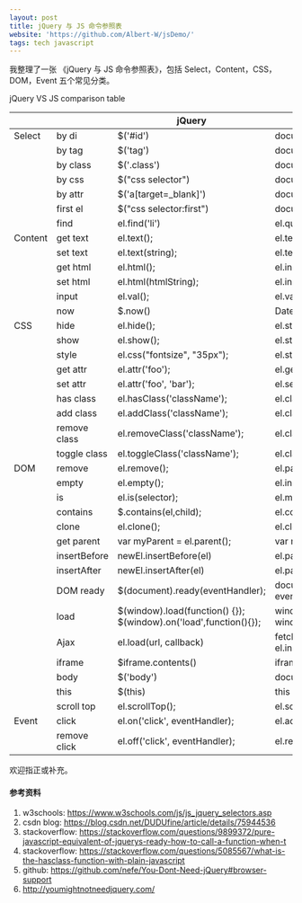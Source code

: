 ```yaml
---
layout: post
title: jQuery 与 JS 命令参照表
website: 'https://github.com/Albert-W/jsDemo/'
tags: tech javascript
---
```


我整理了一张 《jQuery 与 JS 命令参照表》，包括 Select，Content，CSS，DOM，Event 五个常见分类。

jQuery VS JS comparison table

|         |              | jQuery                                                             | JS                                                                                       |
|---------|--------------|--------------------------------------------------------------------|------------------------------------------------------------------------------------------|
| Select  | by di        | $('#id')                                                           | document.getElementById('id')                                                            |
|         | by tag       | $('tag')                                                           | document.getElementsByTagName('tag')                                                     |
|         | by class     | $('.class')                                                        | document.getElementsByClassName("class");                                                |
|         | by css       | $("css selector")                                                  | document.querySelectorAll("css selector")                                                |
|         | by attr      | $('a[target=_blank]')                                              | document.querySelectorAll('a[target=_blank]');                                           |
|         | first el     | $("css selector:first")                                            | document.querySelector("css selector")                                                   |
|         | find         | el.find('li')                                                      | el.querySelectorAll('li')                                                                |
| Content | get text     | el.text();                                                         | el.textContent                                                                           |
|         | set text     | el.text(string);                                                   | el.textContent = string;                                                                 |
|         | get html     | el.html();                                                         | el.innerHTML;                                                                            |
|         | set html     | el.html(htmlString);                                               | el.innerHTML = htmlString;                                                               |
|         | input        | el.val();                                                          | el.value;                                                                                |
|         | now          | $.now()                                                            | Date.now()                                                                               |
| CSS     | hide         | el.hide();                                                         | el.style.display = "none";                                                               |
|         | show         | el.show();                                                         | el.style.display = "block";                                                              |
|         | style        | el.css("fontsize", "35px");                                        | el.style.fontSize = "35px";                                                              |
|         | get attr     | el.attr('foo');                                                    | el.getAttribute('foo');                                                                  |
|         | set attr     | el.attr('foo', 'bar');                                             | el.setAttribute('foo', 'bar');                                                           |
|         | has class    | el.hasClass('className');                                          | el.classList.contains('className')                                                       |
|         | add class    | el.addClass('className');                                          | el.classList.add('className');                                                           |
|         | remove class | el.removeClass('className');                                       | el.classList.remove('className');                                                        |
|         | toggle class | el.toggleClass('className');                                       | el.classList.toggle('className');                                                        |
| DOM     | remove       | el.remove();                                                       | el.parentNode.removeChild(el);                                                           |
|         | empty        | el.empty();                                                        | el.innerHTML = null;                                                                     |
|         | is           | el.is(selector);                                                   | el.matches(selector);                                                                    |
|         | contains     | $.contains(el,child);                                              | el.contains(child);                                                                      |
|         | clone        | el.clone();                                                        | el.cloneNode();                                                                          |
|         | get parent   | var myParent = el.parent();                                        | var myParent = el.parentNode;                                                            |
|         | insertBefore | newEl.insertBefore(el)                                             | el.parentNode.insertBefore(newEl,el)                                                     |
|         | insertAfter  | newEl.insertAfter(el)                                              | el.parentNode.insertBefore(newEl,el.nextSibling)                                         |
|         | DOM ready    | $(document).ready(eventHandler);                                   | document.addEventListener('DOMContentLoaded', eventHandler);                             |
|         | load         | $(window).load(function() {});  $(window).on('load',function(){}); | window.onload = function(){};    window.addEventListener('load', function(){});          |
|         | Ajax         | el.load(url, callback)                                             | fetch(url).then(data => data.text() ).then(data=>{ el.innerHTML = data }).then(callback) |
|         | iframe       | $iframe.contents()                                                 | iframe.contentDocument                                                                   |
|         | body         | $('body')                                                          | document.body                                                                            |
|         | this         | $(this)                                                            | this                                                                                     |
|         | scroll top   | el.scrollTop();                                                    | el.scrollTop;                                                                            |
| Event   | click        | el.on('click', eventHandler);                                      | el.addEventListener('click', eventHandler);                                              |
|         | remove click | el.off('click', eventHandler);                                     | el.removeEventListener('click', eventHandler);                                           |

欢迎指正或补充。

#### 参考资料
1. w3schools: https://www.w3schools.com/js/js_jquery_selectors.asp 
2. csdn blog: https://blog.csdn.net/DUDUfine/article/details/75944536 
3. stackoverflow: https://stackoverflow.com/questions/9899372/pure-javascript-equivalent-of-jquerys-ready-how-to-call-a-function-when-t
4. stackoverflow: https://stackoverflow.com/questions/5085567/what-is-the-hasclass-function-with-plain-javascript 
5. github: https://github.com/nefe/You-Dont-Need-jQuery#browser-support
6. http://youmightnotneedjquery.com/